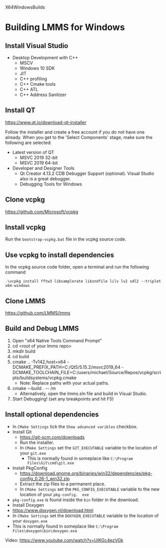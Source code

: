  
X64WindowsBuilds
# Building LMMS for Windows
 
## Install Visual Studio
 
* Desktop Development with C++
    *  MSCV
    * Windows 10 SDK
    * JIT
    * C++ profiling
    * C++ Cmake tools
    * C++ ATL
    * C++ Address Sanitizer
 
## Install QT
https://www.qt.io/download-qt-installer
 
Follow the installer and create a free account if you do not have one already. When you get to the 'Select Components' stage, make sure the following are selected:
 
* Latest version of QT
    * MSVC 2019 32-bit
    * MSVC 2019 64-bit
* Developer and Designer Tools
    * Qt Creator 4.13.2 CDB Debugger Support (optional). Visual Studio also is a great debugger.
    * Debugging Tools for Windows
 
## Clone vcpkg
https://github.com/Microsoft/vcpkg
 
## Install vcpkg
Run the `bootstrap-vcpkg.bat` file in the vcpkg source code.
 
## Use vcpkg to install dependencies
In the vcpkg source code folder, open a terminal and run the following command
 
```
.\vcpkg install fftw3 libsamplerate libsndfile lilv lv2 sdl2 --triplet x64-windows
```
 
## Clone LMMS
https://github.com/LMMS/lmms
 
## Build and Debug LMMS
1. Open "x64 Native Tools Command Prompt"
1. cd \<root of your lmms repo\>
3. mkdir build
4. cd build
1. cmake .. -Tv142,host=x64 -DCMAKE_PREFIX_PATH=C:/Qt5/5.15.2/msvc2019_64 -DCMAKE_TOOLCHAIN_FILE=C:/users/michael/Source/Repos/vcpkg/scripts/buildsystems/vcpkg.cmake
   * Note: Replace paths with your actual paths.
1. cmake --build . -- /m
   * Alternatively, open the lmms.sln file and build in Visual Studio.
1. Start Debugging! (set any breakpoints and hit F5)
 
## Install optional dependencies
* In `CMake Settings` tick the `Show advanced varibles` checkbox.
* Install Git
    * https://git-scm.com/downloads
    * Run the installer.
    * In `CMake Settings` set the `GIT_EXECUTABLE` variable to the location of your `git.exe`
        * This is normally found in someplace like `C:\Program Files\Git\cmd\git.exe`
* Install PkgConfig
    * https://download.gnome.org/binaries/win32/dependencies/pkg-config_0.26-1_win32.zip
    * Extract the zip files to a permanent place.
    * In `CMake Settings` set the `PKG_CONFIG_EXECUTABLE` variable to the new location of your `pkg-config.  exe`
* `pkg-config.exe` is found inside the `bin` folder in the download.
* Install Doxygen
* https://www.doxygen.nl/download.html
* In `CMake Settings` set the `DOXYGEN_EXECUTABLE` variable to the location of your `doxygen.exe`
* This is normally found in someplace like `C:\Program Files\doxygen\bin\doxygen.exe`
 
Video:
https://www.youtube.com/watch?v=UIKGc4ezVGk
